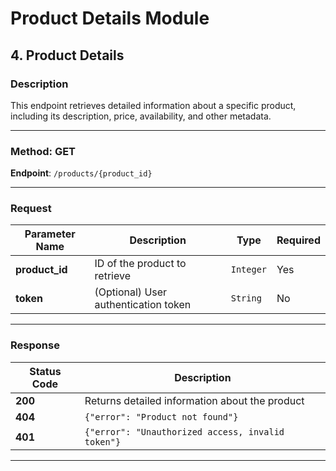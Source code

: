 # Product Details Module

## 4. Product Details

### Description
This endpoint retrieves detailed information about a specific product, including its description, price, availability, and other metadata.

---

### Method: **GET**

**Endpoint**: `/products/{product_id}`

---

### Request

| Parameter Name  | Description                        | Type     | Required |
|-----------------|------------------------------------|----------|----------|
| **product_id**  | ID of the product to retrieve      | `Integer`| Yes      |
| **token**       | (Optional) User authentication token | `String` | No       |

---

### Response

| Status Code | Description                                      |
|-------------|--------------------------------------------------|
| **200**     | Returns detailed information about the product   |
| **404**     | `{"error": "Product not found"}`                 |
| **401**     | `{"error": "Unauthorized access, invalid token"}`|

---


